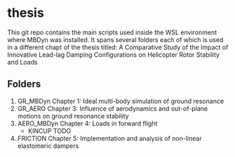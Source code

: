# thesis
This git repo contains the main scripts used inside the WSL environment where MBDyn was installed.
It spans several folders each of which is used in a different chapt of the thesis titled:
A Comparative Study of the Impact of Innovative Lead-lag Damping Configurations on Helicopter Rotor Stability and Loads
## Folders
1. GR_MBDyn
    Chapter 1: Ideal multi-body simulation of ground resonance
2. GR_AERO
    Chapter 3: Influence of aerodynamics and out-of-plane motions on ground resonance stability
3. AERO_MBDyn
    Chapter 4: Loads in forward flight
    * KINCUP
        TODO
2. FRICTION
    Chapter 5: Implementation and analysis of non-linear elastomeric dampers

